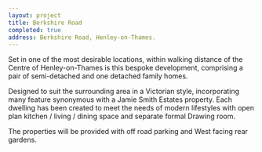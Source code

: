 ```yaml
---
layout: project
title: Berkshire Road
completed: true
address: Berkshire Road, Henley-on-Thames.
---
```


<p>Set in one of the most desirable locations, within walking distance of the Centre of Henley-on-Thames is this bespoke development, comprising a pair of semi-detached and one detached family homes.</p>
<p>Designed to suit the surrounding area in a Victorian style, incorporating many feature synonymous with a Jamie Smith Estates property. Each dwelling has been created to meet the needs of modern lifestyles with open plan kitchen / living / dining space and separate formal Drawing room.</p>
<p>The properties will be provided with off road parking and West facing rear gardens.</p>

